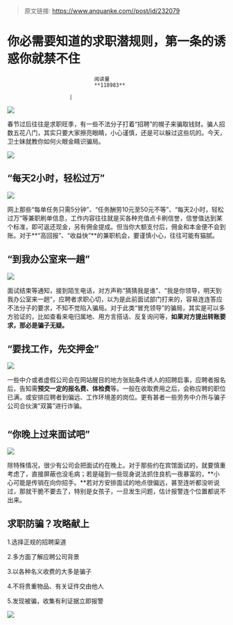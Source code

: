 > 原文链接: https://www.anquanke.com//post/id/232079 


# 你必需要知道的求职潜规则，第一条的诱惑你就禁不住


                                阅读量   
                                **118983**
                            
                        |
                        
                                                                                    



[![](https://p4.ssl.qhimg.com/t01f1e19fddc4d1f7c7.png)](https://p4.ssl.qhimg.com/t01f1e19fddc4d1f7c7.png)



春节过后往往是求职旺季，有一些不法分子打着“招聘”的幌子来骗取钱财。骗人招数五花八门，其实只要大家擦亮眼睛，小心谨慎，还是可以躲过这些坑的。今天，卫士妹就教你如何火眼金睛识骗局。

[![](https://p4.ssl.qhimg.com/t014a7a827e8cc518ac.png)](https://p4.ssl.qhimg.com/t014a7a827e8cc518ac.png)



## “每天2小时，轻松过万”

[![](https://p3.ssl.qhimg.com/t01450a5452a88601d5.png)](https://p3.ssl.qhimg.com/t01450a5452a88601d5.png)

网上那些“每单任务只需5分钟”、“任务酬劳10元至50元不等”、“每天2小时，轻松过万”等兼职刷单信息，工作内容往往就是买各种充值点卡刷信誉，信誉值达到某个标准，即可返还现金，另有佣金提成。但当你大额支付后，佣金和本金便不会到账。对于**“高回报”、“收益快”**的兼职机会，要谨慎小心，往往可能有猫腻。



## “到我办公室来一趟”

[![](https://p2.ssl.qhimg.com/t01a7b1e9d544848eac.png)](https://p2.ssl.qhimg.com/t01a7b1e9d544848eac.png)

面试结束等通知，接到陌生电话，对方声称“猜猜我是谁”、“我是你领导，明天到我办公室来一趟”，应聘者求职心切，以为是此前面试部门打来的，容易连连答应不法分子的要求，不知不觉陷入骗局。对于此类“冒充领导”的骗局，其实是可以多方验证的，比如查看来电归属地、用方言搭话、反复询问等，**如果对方提出转账要求，那必是骗子无疑。**



## “要找工作，先交押金”

[![](https://p1.ssl.qhimg.com/t013e536c22b731a1f0.png)](https://p1.ssl.qhimg.com/t013e536c22b731a1f0.png)

一些中介或者虚假公司会在网站醒目的地方张贴条件诱人的招聘启事，应聘者报名后，告知需**预交一定的报名费、体检费**等。一般在收取费用之后，会称应聘的职位已满，或安排应聘者到偏远、工作环境差的岗位。更有甚者一些劳务中介所与骗子公司合伙演“双簧”进行诈骗。

# 

## “你晚上过来面试吧”

[![](https://p3.ssl.qhimg.com/t015b81888ac9336cb8.png)](https://p3.ssl.qhimg.com/t015b81888ac9336cb8.png)

除特殊情况，很少有公司会把面试约在晚上。对于那些约在宾馆面试的，就要慎重考虑了，直接屏蔽也没毛病；若是碰到一些现身说法抓住良机一夜暴富的，**小心可能是传销在向你招手。**若对方安排面试的地点很偏远，甚至连听都没听说过，那就干脆不要去了，特别是女孩子，一旦发生问题，估计报警连个位置都说不出来。



## 求职防骗？攻略献上

1.选择正规的招聘渠道

2.多方面了解应聘公司背景

3.以各种名义收费的大多是骗子

4.不将贵重物品、有关证件交由他人

5.发现被骗，收集有利证据立即报警

[![](https://p3.ssl.qhimg.com/t0158b16393c52f09a4.png)](https://p3.ssl.qhimg.com/t0158b16393c52f09a4.png)
